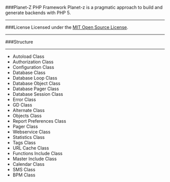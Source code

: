 ###Planet-Z PHP Framework
Planet-z is a pragmatic approach to build and generate backends with PHP 5.
***
###License
Licensed under the [MIT Open Source License](http://www.opensource.org/licenses/mit-license.php).
***
###Structure
***
* Autoload Class
* Authorization Class
* Configuration Class
* Database Class
* Database Loop Class
* Database Object Class
* Database Pager Class
* Database Session Class
* Error Class
* GD Class
* Alternate Class
* Objects Class
* Report Preferences Class
* Pager Class
* Webservice Class
* Statistics Class
* Tags Class
* URL Cache Class
* Functions Include Class
* Master Include Class
* Calendar Class
* SMS Class
* BPM Class
